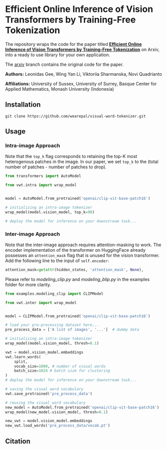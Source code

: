 # Efficient Online Inference of Vision Transformers by Training-Free Tokenization

The repository wraps the code for the paper titled [**Efficient Online Inference of Vision Transformers by Training-Free Tokenization**](https://arxiv.org/abs/2411.15397) on Arxiv, into a ready to use library for your own application.

The [arxiv](https://github.com/wearepal/visual-word-tokenizer/tree/arxiv) branch contains the original code for the paper.  

**Authors:** Leonidas Gee, Wing Yan Li, Viktoriia Sharmanska, Novi Quadrianto

**Affiliations:** University of Sussex, University of Surrey, Basque Center for Applied Mathematics, Monash University (Indonesia)

## Installation
```
git clone https://github.com/wearepal/visual-word-tokenizer.git
```

## Usage

### Intra-image Approach
Note that the `top_k` flag corresponds to retaining the top-K most heterogenous patches in the image. In our paper, we set `top_k` to the (total number of patches - number of patches to drop).

```python
from transformers import AutoModel

from vwt.intra import wrap_model


model = AutoModel.from_pretrained('openai/clip-vit-base-patch16')

# initializing an intra-image tokenizer
wrap_model(model.vision_model, top_k=98)

# deploy the model for inference on your downstream task...

```

### Inter-image Approach
Note that the inter-image approach requires attention-masking to work. The encoder implementation of the transformer on HuggingFace already possesses an `attention_mask` flag that is unused for the vision transformer. Add the following line to the input of `self.encoder`:

```python
attention_mask=getattr(hidden_states, 'attention_mask', None),

```

Please refer to *modeling_clip.py* and *modeling_blip.py* in the examples folder for more clarity.

```python
from examples.modeling_clip import CLIPModel

from vwt.inter import wrap_model


model = CLIPModel.from_pretrained('openai/clip-vit-base-patch16')

# load your pre-processing dataset here...
pre_process_data = ['A list of images', '...']  # dummy data

# initializing an intra-image tokenizer
wrap_model(model.vision_model, thresh=0.1)

vwt = model.vision_model.embeddings 
vwt.learn_words(
    split,
    vocab_size=1000, # number of visual words
    batch_size=1024 # batch size for clustering
)
# deploy the model for inference on your downstream task...

# saving the visual word vocabulary
vwt.save_pretrained('pre_process_data')

# reusing the visual word vocabulary
new_model = AutoModel.from_pretrained('openai/clip-vit-base-patch16')
wrap_model(new_model.vision_model, thresh=0.1)

new_vwt = model.vision_model.embeddings 
new_vwt.load_words('pre_process_data/vocab.pt')

```

## Citation
